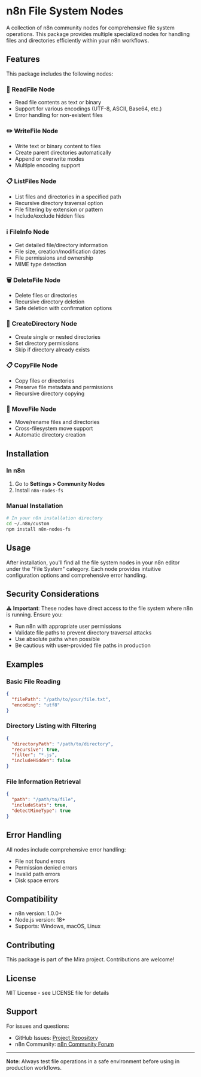 # n8n File System Nodes

A collection of n8n community nodes for comprehensive file system operations. This package provides multiple specialized nodes for handling files and directories efficiently within your n8n workflows.

## Features

This package includes the following nodes:

### 📁 **ReadFile Node**
- Read file contents as text or binary
- Support for various encodings (UTF-8, ASCII, Base64, etc.)
- Error handling for non-existent files

### ✏️ **WriteFile Node**
- Write text or binary content to files
- Create parent directories automatically
- Append or overwrite modes
- Multiple encoding support

### 📋 **ListFiles Node**
- List files and directories in a specified path
- Recursive directory traversal option
- File filtering by extension or pattern
- Include/exclude hidden files

### ℹ️ **FileInfo Node**
- Get detailed file/directory information
- File size, creation/modification dates
- File permissions and ownership
- MIME type detection

### 🗑️ **DeleteFile Node**
- Delete files or directories
- Recursive directory deletion
- Safe deletion with confirmation options

### 📁 **CreateDirectory Node**
- Create single or nested directories
- Set directory permissions
- Skip if directory already exists

### 📋 **CopyFile Node**
- Copy files or directories
- Preserve file metadata and permissions
- Recursive directory copying

### 🔄 **MoveFile Node**
- Move/rename files and directories
- Cross-filesystem move support
- Automatic directory creation

## Installation

### In n8n
1. Go to **Settings > Community Nodes**
2. Install `n8n-nodes-fs`

### Manual Installation
```bash
# In your n8n installation directory
cd ~/.n8n/custom
npm install n8n-nodes-fs
```

## Usage

After installation, you'll find all the file system nodes in your n8n editor under the "File System" category. Each node provides intuitive configuration options and comprehensive error handling.

## Security Considerations

⚠️ **Important**: These nodes have direct access to the file system where n8n is running. Ensure you:

- Run n8n with appropriate user permissions
- Validate file paths to prevent directory traversal attacks
- Use absolute paths when possible
- Be cautious with user-provided file paths in production

## Examples

### Basic File Reading
```json
{
  "filePath": "/path/to/your/file.txt",
  "encoding": "utf8"
}
```

### Directory Listing with Filtering
```json
{
  "directoryPath": "/path/to/directory",
  "recursive": true,
  "filter": "*.js",
  "includeHidden": false
}
```

### File Information Retrieval
```json
{
  "path": "/path/to/file",
  "includeStats": true,
  "detectMimeType": true
}
```

## Error Handling

All nodes include comprehensive error handling:
- File not found errors
- Permission denied errors
- Invalid path errors
- Disk space errors

## Compatibility

- n8n version: 1.0.0+
- Node.js version: 18+
- Supports: Windows, macOS, Linux

## Contributing

This package is part of the Mira project. Contributions are welcome!

## License

MIT License - see LICENSE file for details

## Support

For issues and questions:
- GitHub Issues: [Project Repository](https://github.com/hunmer/mira-dashboard)
- n8n Community: [n8n Community Forum](https://community.n8n.io/)

---

**Note**: Always test file operations in a safe environment before using in production workflows.
